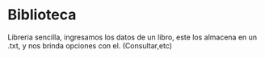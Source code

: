 # Biblioteca
Libreria sencilla, ingresamos los datos de un libro, este los almacena en un .txt, y nos brinda opciones con el. (Consultar,etc)
